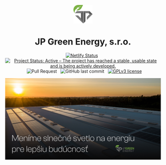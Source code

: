 <p align="center">
  <a href="https://jpenergy.eu" target="_blank">
    <img src="public/assets/logo-short.svg" height="60" />
  </a>
</p>

<h1 align="center">JP Green Energy, s.r.o.</h1>

<center>

[![Netlify Status](https://api.netlify.com/api/v1/badges/d1a77af5-28aa-45d1-8aa5-61c1e8f35c7a/deploy-status)](https://app.netlify.com/sites/jp-green-energy/deploys)
&nbsp;
[![Project Status: Active – The project has reached a stable, usable state and is being actively developed.](https://www.repostatus.org/badges/latest/active.svg)](https://www.repostatus.org/#active)
&nbsp;
![Pull Request](https://img.shields.io/github/issues-pr/vector011/solar-panels-energy)
&nbsp;
![GitHub last commit](https://img.shields.io/github/last-commit/vector011/solar-panels-energy)
&nbsp;
[![GPLv3 license](https://img.shields.io/badge/License-GPLv3-blue.svg)](http://perso.crans.org/besson/LICENSE.html)
</center>

![title image](public/assets/thumbnail.jpeg)
